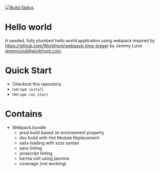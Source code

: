[![Build Status](https://travis-ci.org/arranbartish/angular1.6-seed.svg?branch=master)](https://travis-ci.org/arranbartish/angular1.6-seed)

# Hello world
A seeded, fully plumbed hello world application using webpack inspired by https://github.com/Workfront/webpack-time-logger by Jeremy Lund <jeremylund@workfront.com>.

# Quick Start

- Checkout this repository
- run `npm install`
- rim `npm run start`

# Contains

- Webpack bundle
    - prod build based on environment property
    - dev build with Hot Module Replacement
    - sass loading with scss syntax
    - sass linting
    - javascript linting
    - karma unit using jasmine
    - coverage (not working)
